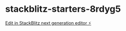 # stackblitz-starters-8rdyg5

[Edit in StackBlitz next generation editor ⚡️](https://stackblitz.com/~/github.com/shubham-babaa/stackblitz-starters-8rdyg5)